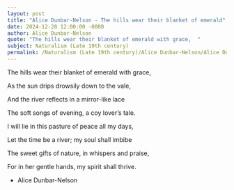 ```yaml
---
layout: post
title: "Alice Dunbar-Nelson - The hills wear their blanket of emerald"
date: 2024-12-28 12:00:00 -0000
author: Alice Dunbar-Nelson
quote: "The hills wear their blanket of emerald with grace,  "
subject: Naturalism (Late 19th century)
permalink: /Naturalism (Late 19th century)/Alice Dunbar-Nelson/Alice Dunbar-Nelson - The hills wear their blanket of emerald
---
```


The hills wear their blanket of emerald with grace,  

As the sun drips drowsily down to the vale,  

And the river reflects in a mirror-like lace  

The soft songs of evening, a coy lover’s tale.


I will lie in this pasture of peace all my days,  

Let the time be a river; my soul shall imbibe  

The sweet gifts of nature, in whispers and praise,  

For in her gentle hands, my spirit shall thrive.

- Alice Dunbar-Nelson
